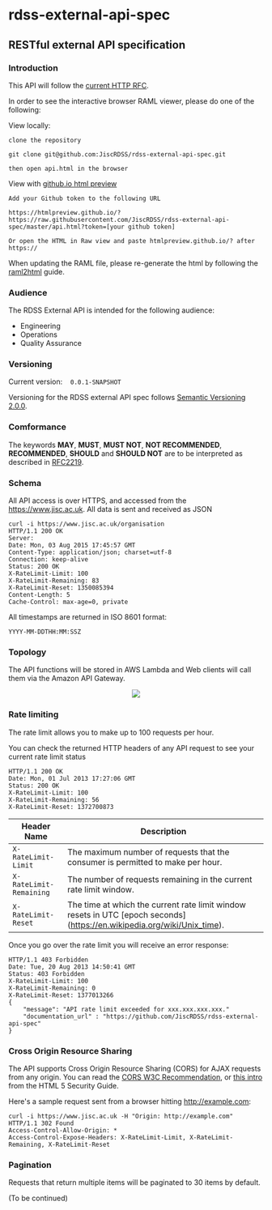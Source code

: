 # rdss-external-api-spec

## RESTful external API specification

### Introduction

This API will follow the [current HTTP RFC](https://tools.ietf.org/html/rfc7231).

In order to see the interactive browser RAML viewer, please do one of the following:

View locally:

```
clone the repository

git clone git@github.com:JiscRDSS/rdss-external-api-spec.git

then open api.html in the browser
```

View with [github.io html preview](https://htmlpreview.github.io/)

```
Add your Github token to the following URL

https://htmlpreview.github.io/?https://raw.githubusercontent.com/JiscRDSS/rdss-external-api-spec/master/api.html?token=[your github token]

Or open the HTML in Raw view and paste htmlpreview.github.io/? after https://

```

When updating the RAML file, please re-generate the html by following the [raml2html](https://www.npmjs.com/package/raml2html) guide.

### Audience

The RDSS External API is intended for the following audience:

- Engineering
- Operations
- Quality Assurance


### Versioning

Current version:&nbsp;&nbsp;&nbsp;&nbsp;`0.0.1-SNAPSHOT`

Versioning for the RDSS external API spec follows [Semantic Versioning 2.0.0](http://semver.org/spec/v2.0.0.html).

### Comformance

The keywords **MAY**, **MUST**, **MUST NOT**, **NOT RECOMMENDED**, **RECOMMENDED**, **SHOULD** and **SHOULD NOT** are to be interpreted as described in [RFC2219](https://tools.ietf.org/html/rfc2119).

### Schema

All API access is over HTTPS, and accessed from the https://www.jisc.ac.uk. All data is sent and received as JSON

```
curl -i https://www.jisc.ac.uk/organisation
HTTP/1.1 200 OK
Server:
Date: Mon, 03 Aug 2015 17:45:57 GMT
Content-Type: application/json; charset=utf-8
Connection: keep-alive
Status: 200 OK
X-RateLimit-Limit: 100
X-RateLimit-Remaining: 83
X-RateLimit-Reset: 1350085394
Content-Length: 5
Cache-Control: max-age=0, private
```

All timestamps are returned in ISO 8601 format:

```
YYYY-MM-DDTHH:MM:SSZ
```

### Topology

The API functions will be stored in AWS Lambda and Web clients will call them via the Amazon API Gateway.

 <p align="center">
  <img src="topology/apigatewaysample1.png"/>
 </p>


### Rate limiting

The rate limit allows you to make up to 100 requests per hour.

You can check the returned HTTP headers of any API request to see your current rate limit status

```
HTTP/1.1 200 OK
Date: Mon, 01 Jul 2013 17:27:06 GMT
Status: 200 OK
X-RateLimit-Limit: 100
X-RateLimit-Remaining: 56
X-RateLimit-Reset: 1372700873

```
| Header Name    | Description                                                                                 |
|----------------|---------------------------------------------------------------------------------------------|
| `X-RateLimit-Limit` | The maximum number of requests that the consumer is permitted to make per hour.        |
| `X-RateLimit-Remaining` | The number of requests remaining in the current rate limit window.                 |
| `X-RateLimit-Reset` | The time at which the current rate limit window resets in UTC [epoch seconds]    (https://en.wikipedia.org/wiki/Unix_time).                                                                     |

Once you go over the rate limit you will receive an error response:

```
HTTP/1.1 403 Forbidden
Date: Tue, 20 Aug 2013 14:50:41 GMT
Status: 403 Forbidden
X-RateLimit-Limit: 100
X-RateLimit-Remaining: 0
X-RateLimit-Reset: 1377013266
{
    "message": "API rate limit exceeded for xxx.xxx.xxx.xxx."
    "documentation_url" : "https://github.com/JiscRDSS/rdss-external-api-spec"
}

```

### Cross Origin Resource Sharing

The API supports Cross Origin Resource Sharing (CORS) for AJAX requests from any origin. You can read the [CORS W3C Recommendation](https://www.w3.org/TR/cors/), or [this intro](https://code.google.com/archive/p/html5security/wikis/CrossOriginRequestSecurity.wiki) from the HTML 5 Security Guide.

Here's a sample request sent from a browser hitting http://example.com:

```
curl -i https://www.jisc.ac.uk -H "Origin: http://example.com"
HTTP/1.1 302 Found
Access-Control-Allow-Origin: *
Access-Control-Expose-Headers: X-RateLimit-Limit, X-RateLimit-Remaining, X-RateLimit-Reset

```

### Pagination

Requests that return multiple items will be paginated to 30 items by default.

(To be continued)
